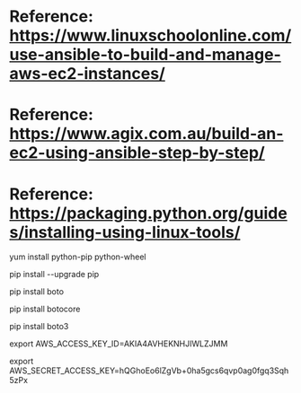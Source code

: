 # Reference: https://www.linuxschoolonline.com/use-ansible-to-build-and-manage-aws-ec2-instances/
# Reference: https://www.agix.com.au/build-an-ec2-using-ansible-step-by-step/
# Reference: https://packaging.python.org/guides/installing-using-linux-tools/
yum install python-pip python-wheel

pip install --upgrade pip

pip install boto

pip install botocore

pip install boto3

export AWS_ACCESS_KEY_ID=AKIA4AVHEKNHJIWLZJMM

export AWS_SECRET_ACCESS_KEY=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
